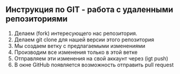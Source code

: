 ## Инструкция по GIT - работа с удаленными репозиториями

1. Делаем (fork) интересующего нас репозитория.
2. Делаем git clone для нашей версии этого репозитория
3. Мы создаем ветку с предлагаемыми изменениями
4. Производим все изменения только в этой ветке
5. Отправляем эти изменения на свой аккаунт через (igt push)
6. В окне GitHub появляется возможность отправить pull request